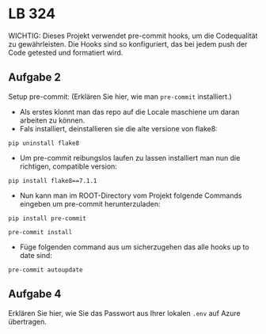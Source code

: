 # LB 324

WICHTIG: Dieses Projekt verwendet pre-commit hooks, um die Codequalität zu gewährleisten. Die Hooks sind so konfiguriert, das bei jedem push der Code getested und formatiert wird.

## Aufgabe 2
Setup pre-commit:
(Erklären Sie hier, wie man `pre-commit` installiert.)

- Als erstes klonnt man das repo auf die Locale maschiene um daran arbeiten zu können.
- Fals installiert, deinstallieren sie die alte versione von flake8:

`pip uninstall flake8`

- Um pre-commit reibungslos laufen zu lassen installiert man nun die richtigen, compatible version:

`pip install flake8==7.1.1`

- Nun kann man im ROOT-Directory vom Projekt folgende Commands eingeben um pre-commit herunterzuladen:

`pip install pre-commit`

`pre-commit install`

- Füge folgenden command aus um sicherzugehen das alle hooks up to date sind:

`pre-commit autoupdate`


## Aufgabe 4
Erklären Sie hier, wie Sie das Passwort aus Ihrer lokalen `.env` auf Azure übertragen.
